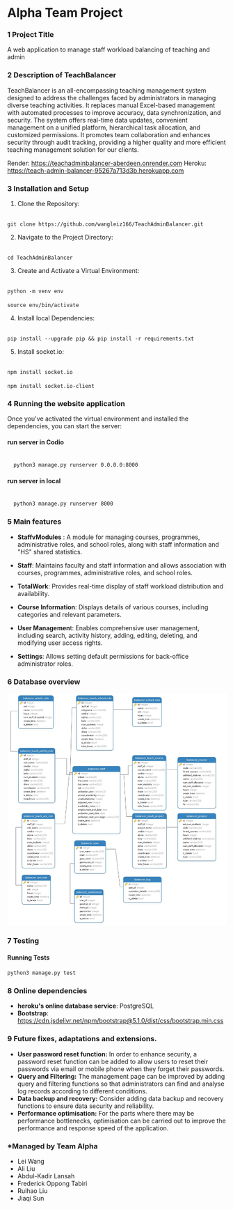 # Alpha Team Project



### 1 Project Title



A web application to manage staff workload balancing of teaching and admin



### 2 Description of TeachBalancer




TeachBalancer is an all-encompassing teaching management system designed to address the challenges faced by administrators in managing diverse teaching activities. It replaces manual Excel-based management with automated processes to improve accuracy, data synchronization, and security. The system offers real-time data updates, convenient management on a unified platform, hierarchical task allocation, and customized permissions. It promotes team collaboration and enhances security through audit tracking, providing a higher quality and more efficient teaching management solution for our clients.

Render: https://teachadminbalancer-aberdeen.onrender.com
Heroku: https://teach-admin-balancer-95267a713d3b.herokuapp.com



### 3 Installation and Setup



1. Clone the Repository:

```

git clone https://github.com/wangleiz166/TeachAdminBalancer.git

```



2. Navigate to the Project Directory:

```

cd TeachAdminBalancer

```



3. Create and Activate a Virtual Environment:

```

python -m venv env

source env/bin/activate

```



4. Install local Dependencies:

```

pip install --upgrade pip && pip install -r requirements.txt

```


5. Install socket.io:

```

npm install socket.io

npm install socket.io-client

```



### 4 Running the website application



Once you've activated the virtual environment and installed the dependencies, you can start the server:


#### run server in Codio
```bash

  python3 manage.py runserver 0.0.0.0:8000

```

#### run server in local
```bash

  python3 manage.py runserver 8000

```



### 5 Main features

 - **StaffvModules** : A module for managing courses, programmes, administrative roles, and school roles, along with staff information and "HS" shared statistics.

 - **Staff**: Maintains faculty and staff information and allows association with courses, programmes, administrative roles, and school roles.

 - **TotalWork**: Provides real-time display of staff workload distribution and availability.

  - **Course Information**: Displays details of various courses, including categories and relevant parameters.

 - **User Managemen**t: Enables comprehensive user management, including search, activity history, adding, editing, deleting, and modifying user access rights.

 - **Settings**: Allows setting default permissions for back-office administrator roles.

### 6 Database overview
![enter image description here](https://github.com/wangleiz166/studyInAberdeen/blob/main/Diagram%201.jpg?raw=true)


### 7 Testing


#### Running Tests

```bash
python3 manage.py test

```


### 8 Online dependencies

- **heroku's online database service**: PostgreSQL
- **Bootstrap**: https://cdn.jsdelivr.net/npm/bootstrap@5.1.0/dist/css/bootstrap.min.css


### 9 Future fixes, adaptations and extensions.


- **User password reset function:**
In order to enhance security, a password reset function can be added to allow users to reset their passwords via email or mobile phone when they forget their passwords.
- **Query and Filtering:**
The management page can be improved by adding query and filtering functions so that administrators can find and analyse log records according to different conditions.
- **Data backup and recovery:**
Consider adding data backup and recovery functions to ensure data security and reliability.
- **Performance optimisation:**
For the parts where there may be performance bottlenecks, optimisation can be carried out to improve the performance and response speed of the application.



### *Managed by Team Alpha

- Lei Wang
- Ali Liu
- Abdul-Kadir Lansah
- Frederick Oppong Tabiri
- Ruihao Liu
- Jiaqi Sun
